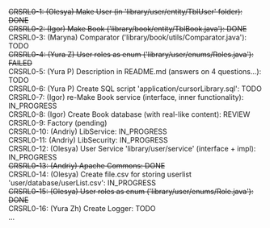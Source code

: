 ~~CRSRL0-1: (Olesya) Make User (in 'library/user/entity/TblUser' folder): DONE~~ <br />
~~CRSRL0-2: (Igor) Make Book ('library/book/entity/TblBook.java'): DONE~~ <br />
CRSRL0-3: (Maryna) Comparator ('library/book/utils/Comparator.java'): TODO <br />
~~CRSRL0-4: (Yura Z) User roles as enum ('library/user/enums/Roles.java'): FAILED~~ <br />
CRSRL0-5: (Yura P) Description in README.md (answers on 4 questions...): TODO <br />
CRSRL0-6: (Yura P) Create SQL script 'application/cursorLibrary.sql': TODO <br />
CRSRL0-7: (Igor) re-Make Book service (interface, inner functionality): IN_PROGRESS <br />
CRSRL0-8: (Igor) Create Book database (with real-like content): REVIEW <br />
CRSRL0-9: Factory (pending) <br />
CRSRL0-10: (Andriy) LibService: IN_PROGRESS <br />
CRSRL0-11: (Andriy) LibSecurity: IN_PROGRESS <br />
CRSRL0-12: (Olesya) User Service 'library/user/service' (interface + impl): IN_PROGRESS <br />
~~CRSRL0-13: (Andriy) Apache Commons: DONE <br />~~
CRSRL0-14: (Olesya) Create file.csv for storing userlist 'user/database/userList.csv': IN_PROGRESS <br />
~~CRSRL0-15: (Olesya) User roles as enum ('library/user/enums/Role.java'): DONE~~ <br />
CRSRL0-16: (Yura Zh) Create Logger: TODO <br />
...